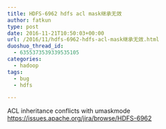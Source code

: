 ```yaml
---
title: HDFS-6962 hdfs acl mask继承无效
author: fatkun
type: post
date: 2016-11-21T10:50:03+00:00
url: /2016/11/hdfs-6962-hdfs-acl-mask继承无效.html
duoshuo_thread_id:
  - 6355373539339535105
categories:
  - hadoop
tags:
  - bug
  - hdfs

---
```

ACL inheritance conflicts with umaskmode  
https://issues.apache.org/jira/browse/HDFS-6962